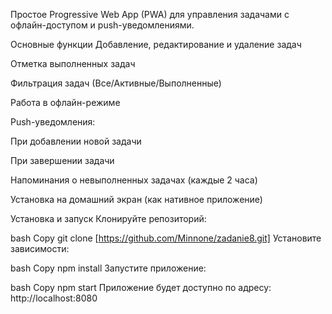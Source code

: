 Простое Progressive Web App (PWA) для управления задачами с офлайн-доступом и push-уведомлениями.

Основные функции
Добавление, редактирование и удаление задач

Отметка выполненных задач

Фильтрация задач (Все/Активные/Выполненные)

Работа в офлайн-режиме

Push-уведомления:

При добавлении новой задачи

При завершении задачи

Напоминания о невыполненных задачах (каждые 2 часа)

Установка на домашний экран (как нативное приложение)

Установка и запуск
Клонируйте репозиторий:

bash
Copy
git clone [https://github.com/Minnone/zadanie8.git]
Установите зависимости:

bash
Copy
npm install
Запустите приложение:

bash
Copy
npm start
Приложение будет доступно по адресу: http://localhost:8080

